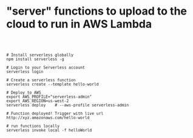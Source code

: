 "server" functions to upload to the cloud to run in AWS Lambda
========

<code>

    # Install serverless globally
    npm install serverless -g

    # Login to your Serverless account
    serverless login

    # Create a serverless function
    serverless create --template hello-world

    # Deploy to AWS
    export AWS_PROFILE="serverless-admin"
    export AWS_REGION=us-west-2
    serverless deploy    # --aws-profile serverless-admin

    # Function deployed! Trigger with live url
    http://xyz.amazonaws.com/hello-world

    # run functions locally
    serverless invoke local -f helloWorld

</code>
